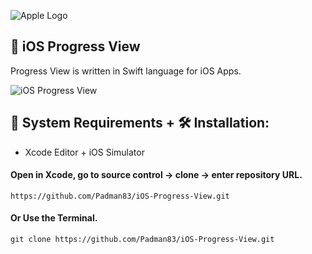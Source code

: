 ![Apple Logo](https://user-images.githubusercontent.com/45048950/73131198-bca1e580-4041-11ea-8f8d-ebfd844f0e64.png)

## 📱 iOS Progress View

Progress View is written in Swift language for iOS Apps.

![iOS Progress View](https://user-images.githubusercontent.com/45048950/74955442-a0764600-543f-11ea-962c-14503683cf0b.gif)

## 🧰 System Requirements + 🛠️ Installation:

* Xcode Editor + iOS Simulator 

#### Open in Xcode, go to source control -> clone -> enter repository URL.

```
https://github.com/Padman83/iOS-Progress-View.git
```

#### Or Use the Terminal.

```
git clone https://github.com/Padman83/iOS-Progress-View.git
```


